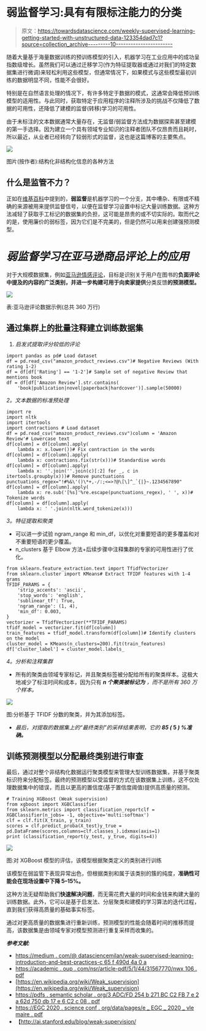 # 弱监督学习:具有有限标注能力的分类

> 原文：<https://towardsdatascience.com/weekly-supervised-learning-getting-started-with-unstructured-data-123354dad7c1?source=collection_archive---------10----------------------->

随着大量基于海量数据训练的预训练模型的引入，机器学习在工业应用中的成功呈指数级增长。虽然我们可以通过迁移学习(作为特征提取器或通过对我们的特定数据集进行微调)来轻松利用这些模型，但通常情况下，如果模式与这些模型最初训练的数据明显不同，性能不会很好。

特别是在自然语言处理的情况下，有许多特定于数据的模式，这通常会降低预训练模型的适用性。与此同时，获取特定于应用程序的注释所涉及的挑战不仅降低了数据的可用性，还降低了建模的监督(转移)学习的可用性。

由于未标注的文本数据通常大量存在，无监督/弱监督方法成为数据探索甚至建模的第一手选择。因为建立一个具有领域专业知识的注释者团队不仅昂贵而且耗时，所以最近，从业者已经转向了较弱形式的监督，这也是这篇博客的主要焦点。

![](img/ac6c76e32c516e84864d0818818f3004.png)

图片(按作者):结构化非结构化信息的各种方法

## 什么是监管不力？

正如在[维基百科](https://en.wikipedia.org/wiki/Weak_supervision)中提到的，**弱监督**是机器学习的一个分支，其中嘈杂、有限或不精确的来源被用来提供监督信号，以便在监督学习设置中标记大量训练数据。这种方法减轻了获取手工标记的数据集的负担，这可能是昂贵的或不切实际的。取而代之的是，使用廉价的弱标签，因为它们是不完美的，但是仍然可以用来创建强预测模型。

# ***弱监督学习在亚马逊商品评论上的应用***

对于大规模数据集，例如[亚马逊情感评论](https://www.kaggle.com/bittlingmayer/amazonreviews)，目标是识别关于用户在图书的**负面评论** **中提及的内容的广泛类别，并进一步构建可用于向卖家提供**分类反馈**的预测模型。**

![](img/836b75bde62a4e1692b5c6dde28e3b57.png)

表:亚马逊评论数据示例(总共 360 万行)

## 通过集群上的批量注释建立训练数据集

1.  *启发式提取评分较低的评论*

```
import pandas as pd# Load dataset
df = pd.read_csv("amazon_product_reviews.csv")# Negative Reviews (With rating 1-2)
df = df[df['Rating'] == '1-2']# Sample set of negative Review that mentions book
df = df[df['Amazon Review'].str.contains(
    'book|publication|novel|paperback|hardcover')].sample(50000)
```

*2。文本数据的标准预处理*

```
import re
import nltk
import itertools
import contractions # Load dataset
df = pd.read_csv("amazon_product_reviews.csv")column = 'Amazon Review'# Lowercase text
df[column] = df[column].apply(
    lambda x: x.lower())# Fix contraction in the words
df[column] = df[column].apply(
    lambda x: contractions.fix(str(x)))# Standardise words
df[column] = df[column].apply(
    lambda x: ''.join(''.join(c)[:2] for _, c in itertools.groupby(x)))# Remove punctuations
punctuations_regex="!#%&\'()\*+,-/:;<=>?@\[\]^_`{|}~.1234567890"
df[column] = df[column].apply(
    lambda x: re.sub('[%s]'%re.escape(punctuations_regex), ' ', x))# Tokenize words
df[column] = df[column].apply(
    lambda x: ' '.join(nltk.word_tokenize(x)))
```

*3。特征提取和聚类*

*   可以进一步试验 ngram_range 和 min_df，以优化对重要短语的更多覆盖和对不重要短语的更少覆盖。
*   n_clusters 基于 Elbow 方法+后续步骤中注释集群的专家的可用性进行了优化。

```
from sklearn.feature_extraction.text import TfidfVectorizer
from sklearn.cluster import KMeans# Extract TFIDF features with 1-4 grams
TFIDF_PARAMS = {
    'strip_accents': 'ascii',
    'stop_words': 'english',
    'sublinear_tf': True,
    'ngram_range': (1, 4),
    'min_df': 0.003,
}
vectorizer = TfidfVectorizer(**TFIDF_PARAMS)
tfidf_model = vectorizer.fit(df[column])
train_features = tfidf_model.transform(df[column])# Identify clusters on the model
cluster_model = KMeans(n_clusters=200).fit(train_features)
df['cluster_label'] = cluster_model.labels_
```

*4。分析和注释集群*

*   所有的聚类由领域专家标记，并且聚类标签被分配给所有的聚类样本。这极大地减少了标注时间和成本，因为只有 ***n 个聚类被标记为*** *，而不是所有 360 万个样本。*

![](img/74ca8cafd3f524c242208f8165272c43.png)

图:分析基于 TFIDF 分数的聚类，并为其添加标签。

*   *最后，对提取的数据集上的“最终类别”的采样结果表明，它的* ***85 (* 5 *) %准确。***

## 训练预测模型以分配最终类别进行审查

最后，通过对整个非结构化数据运行聚类模型来管理大型训练数据集，并基于聚类标识符来分配标签。最终的预测模型以受监督的方式在该数据集上训练，这不仅处理数据集中的错误，而且以更高的置信度(基于置信度阈值)提供高质量的预测。

```
# Training XGBoost (Weak supervision)
from xgboost import XGBClassifier
from sklearn.metrics import classification_reportclf = XGBClassifier(n_jobs= -1, objective='multi:softmax')
clf = clf.fit(X_train, y_train)
scores = clf.predict_proba(X_test)y_true = pd.DataFrame(scores,columns=clf.classes_).idxmax(axis=1)
print (classification_report(y_test, y_true, digits=4)) 
```

![](img/8f3a22e295583f8f213d3eff8cacf9df.png)

图:对 XGBoost 模型的评估，该模型根据聚类定义的类别进行训练

该模型在弱监管下表现异常出色，但根据类别和属于该类别的簇的纯度，**准确性可能会在现场设置中下降 5–15%。**

这种方法无疑帮助我们**快速解决问题**，而无需花费大量的时间和金钱来构建大量的训练数据。此外，它可以是基于启发法、分层聚类和建模的学习算法的迭代过程，直到我们获得高质量的基础事实标签。

通过对更高质量的数据集进行重新训练，预测模型的性能会随着时间的推移而提高，该数据集是由领域专家对模型预测进行重复采样而收集的。

***参考文献:***

*   [https://medium . com/@ datasciencemilan/weak-supervised-learning-introduction-and-best-practices-c 65 f 490d 4a 0 a](https://medium.com/@datasciencemilan/weakly-supervised-learning-introduction-and-best-practices-c65f490d4a0a)
*   [https://academic . oup . com/nsr/article-pdf/5/1/44/31567770/nwx 106 . pdf](https://academic.oup.com/nsr/article-pdf/5/1/44/31567770/nwx106.pdf)
*   [https://en.wikipedia.org/wiki/Weak_supervision](https://en.wikipedia.org/wiki/Weak_supervision)
*   [https://pdfs . semantic scholar . org/3 ADC/FD 254 b 271 BC C2 FB 7 e 2 a 62d 750 db 17 e 6 C2 c 08 . pdf](https://pdfs.semanticscholar.org/3adc/fd254b271bcc2fb7e2a62d750db17e6c2c08.pdf)
*   [https://EGC 2020 . science conf . org/data/pages/e _ EGC _ 2020 _ vle maire . pdf](https://egc2020.sciencesconf.org/data/pages/e_EGC_2020_VLemaire.pdf)
*   【http://ai.stanford.edu/blog/weak-supervision/ 